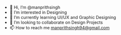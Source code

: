- 👋 Hi, I’m @manprithsingh
- 👀 I’m interested in Designing
- 🌱 I’m currently learning UI/UX and Graphic Designing
- 💞️ I’m looking to collaborate on Design Projects
- 📫 How to reach me manprithsingh94@gmail.com

<!---
manprithsingh/manprithsingh is a ✨ special ✨ repository because its `README.md` (this file) appears on your GitHub profile.
You can click the Preview link to take a look at your changes.
--->
